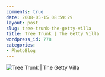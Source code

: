 ```yaml
---
comments: true
date: 2008-05-15 08:59:29
layout: post
slug: tree-trunk-the-getty-villa
title: Tree Trunk | The Getty Villa
wordpress_id: 778
categories:
- PhotoBlog
---
```


![Tree Trunk | The Getty Villa](http://ryanfitzer.com/main/wp-content/uploads/2008/05/getty-trunk.jpg)
